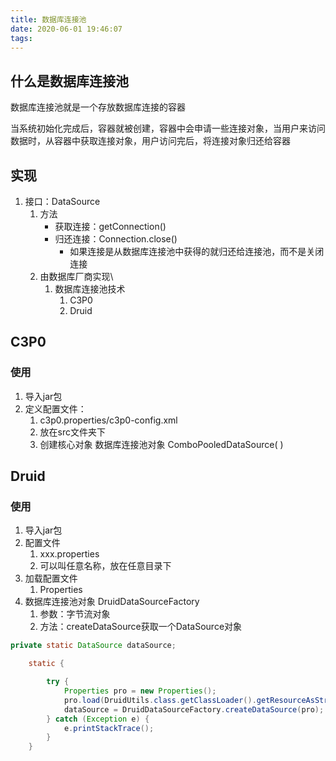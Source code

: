 ```yaml
---
title: 数据库连接池
date: 2020-06-01 19:46:07
tags:
---
```


## 什么是数据库连接池

数据库连接池就是一个存放数据库连接的容器

当系统初始化完成后，容器就被创建，容器中会申请一些连接对象，当用户来访问数据时，从容器中获取连接对象，用户访问完后，将连接对象归还给容器

<!--more-->

## 实现

1. 接口：DataSource
   1. 方法
      - 获取连接：getConnection()
      - 归还连接：Connection.close()
        - 如果连接是从数据库连接池中获得的就归还给连接池，而不是关闭连接
   2. 由数据库厂商实现\
      1. 数据库连接池技术
         1. C3P0
         2. Druid

## C3P0

### 使用

1. 导入jar包
2. 定义配置文件：
   1. c3p0.properties/c3p0-config.xml
   2. 放在src文件夹下
   3. 创建核心对象 数据库连接池对象 ComboPooledDataSource( )

## Druid

### 使用

1. 导入jar包
2. 配置文件
   1. xxx.properties
   2. 可以叫任意名称，放在任意目录下
3. 加载配置文件
   1. Properties
4. 数据库连接池对象 DruidDataSourceFactory 
   1. 参数：字节流对象
   2. 方法：createDataSource获取一个DataSource对象



```java
private static DataSource dataSource;

    static {

        try {
            Properties pro = new Properties();
            pro.load(DruidUtils.class.getClassLoader().getResourceAsStream("druid.properties"));
            dataSource = DruidDataSourceFactory.createDataSource(pro);
        } catch (Exception e) {
            e.printStackTrace();
        }
    }
```


